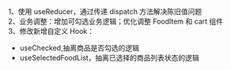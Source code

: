 1、使用 useReducer，通过传递 dispatch 方法解决陈旧值问题  
2、业务调整：增加可勾选业务逻辑；优化调整 FoodItem 和 cart 组件  
3、修改新增自定义 Hook：

- useChecked,抽离商品是否勾选的逻辑
- useSelectedFoodList，抽离已选择的商品列表状态的逻辑
